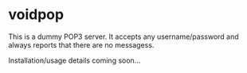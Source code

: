 # voidpop

This is a dummy POP3 server. It accepts any username/password and always reports
that there are no messagess.

Installation/usage details coming soon...
